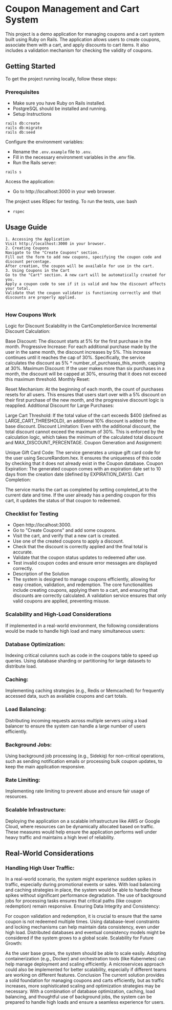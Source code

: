 # Coupon Management and Cart System
This project is a demo application for managing coupons and a cart system built using Ruby on Rails. The application allows users to create coupons, associate them with a cart, and apply discounts to cart items. It also includes a validation mechanism for checking the validity of coupons.

## Getting Started
To get the project running locally, follow these steps:

### Prerequisites
- Make sure you have Ruby on Rails installed.
- PostgreSQL should be installed and running.
- Setup Instructions
```
rails db:create
rails db:migrate
rails db:seed
```
Configure the environment variables:

- Rename the `.env.example` file to `.env`.
- Fill in the necessary environment variables in the .env file.
- Run the Rails server:

```
rails s
```
Access the application:

- Go to http://localhost:3000 in your web browser.

The project uses RSpec for testing. To run the tests, use:
bash

- `rspec`

## Usage Guide
```
1. Accessing the Application
Visit http://localhost:3000 in your browser.
2. Creating Coupons
Navigate to the "Create Coupons" section.
Fill out the form to add new coupons, specifying the coupon code and discount percentage.
After creation, the coupon will be available for use in the cart.
3. Using Coupons in the Cart
Go to the "Cart" section. A new cart will be automatically created for you.
Apply a coupon code to see if it is valid and how the discount affects your total.
Validate that the coupon validator is functioning correctly and that discounts are properly applied.


```
### How Coupons Work
Logic for Discount Scalability in the CartCompletionService
Incremental Discount Calculation:

Base Discount: The discount starts at 5% for the first purchase in the month.
Progressive Increase: For each additional purchase made by the user in the same month, the discount increases by 5%. This increase continues until it reaches the cap of 30%. Specifically, the service calculates the discount as 5% * number_of_purchases_this_month, capping at 30%.
Maximum Discount: If the user makes more than six purchases in a month, the discount will be capped at 30%, ensuring that it does not exceed this maximum threshold.
Monthly Reset:

Reset Mechanism: At the beginning of each month, the count of purchases resets for all users. This ensures that users start over with a 5% discount on their first purchase of the new month, and the progressive discount logic is reapplied.
Additional Discount for Large Purchases:

Large Cart Threshold: If the total value of the cart exceeds $400 (defined as LARGE_CART_THRESHOLD), an additional 10% discount is added to the base discount.
Discount Limitation: Even with the additional discount, the total discount cannot exceed the maximum of 30%. This is enforced by the calculation logic, which takes the minimum of the calculated total discount and MAX_DISCOUNT_PERCENTAGE.
Coupon Generation and Assignment:

Unique Gift Card Code: The service generates a unique gift card code for the user using SecureRandom.hex. It ensures the uniqueness of this code by checking that it does not already exist in the Coupon database.
Coupon Expiration: The generated coupon comes with an expiration date set to 10 days from the creation date (defined by EXPIRATION_DAYS).
Cart Completion:

The service marks the cart as completed by setting completed_at to the current date and time.
If the user already has a pending coupon for this cart, it updates the status of that coupon to redeemed.

### Checklist for Testing
 - Open http://localhost:3000.
 - Go to "Create Coupons" and add some coupons.
 - Visit the cart, and verify that a new cart is created.
 - Use one of the created coupons to apply a discount.
 - Check that the discount is correctly applied and the final total is accurate.
 - Validate that the coupon status updates to redeemed after use.
 - Test invalid coupon codes and ensure error messages are displayed correctly.
- Description of the Solution
- The system is designed to manage coupons efficiently, allowing for easy creation, validation, and redemption. The core functionalities include creating coupons, applying them to a cart, and ensuring that discounts are correctly calculated. A validation service ensures that only valid coupons are applied, preventing misuse.

### Scalability and High-Load Considerations
If implemented in a real-world environment, the following considerations would be made to handle high load and many simultaneous users:

### Database Optimization:

Indexing critical columns such as code in the coupons table to speed up queries.
Using database sharding or partitioning for large datasets to distribute load.
### Caching:

Implementing caching strategies (e.g., Redis or Memcached) for frequently accessed data, such as available coupons and cart totals.
### Load Balancing:

Distributing incoming requests across multiple servers using a load balancer to ensure the system can handle a large number of users efficiently.
### Background Jobs:

Using background job processing (e.g., Sidekiq) for non-critical operations, such as sending notification emails or processing bulk coupon updates, to keep the main application responsive.

### Rate Limiting:

Implementing rate limiting to prevent abuse and ensure fair usage of resources.
### Scalable Infrastructure:

Deploying the application on a scalable infrastructure like AWS or Google Cloud, where resources can be dynamically allocated based on traffic.
These measures would help ensure the application performs well under heavy traffic and maintains a high level of reliability.


## Real-World Considerations
### Handling High User Traffic:

In a real-world scenario, the system might experience sudden spikes in traffic, especially during promotional events or sales. With load balancing and caching strategies in place, the system would be able to handle these spikes without significant performance degradation.
The use of background jobs for processing tasks ensures that critical paths (like coupon redemption) remain responsive.
Ensuring Data Integrity and Consistency:

For coupon validation and redemption, it is crucial to ensure that the same coupon is not redeemed multiple times. Using database-level constraints and locking mechanisms can help maintain data consistency, even under high load.
Distributed databases and eventual consistency models might be considered if the system grows to a global scale.
Scalability for Future Growth:

As the user base grows, the system should be able to scale easily. Adopting containerization (e.g., Docker) and orchestration tools (like Kubernetes) can help manage deployment and scaling efficiently.
A microservices approach could also be implemented for better scalability, especially if different teams are working on different features.
Conclusion
The current solution provides a solid foundation for managing coupons and carts efficiently, but as traffic increases, more sophisticated scaling and optimization strategies may be necessary. With a combination of database optimization, caching, load balancing, and thoughtful use of background jobs, the system can be prepared to handle high loads and ensure a seamless experience for users.